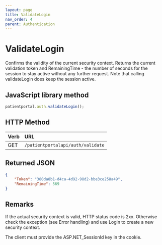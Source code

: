 ```yaml
---
layout: page
title: ValidateLogin
nav_order: 4
parent: Authentication
---
```


# ValidateLogin

Confirms the validity of the current security context. Returns the current validation token and RemainingTime - the number of seconds for the session to stay active without any further request. Note that calling validateLogin does keep the session active.

## JavaScript library method

```javascript
patientportal.auth.validateLogin();
```

## HTTP Method

| Verb | URL                                               |
|:-----|:--------------------------------------------------|
| GET | `/patientportalapi/auth/validate` |

## Returned JSON

```json
{
    "Token": "380da8b1-d4ca-4d92-98d2-bbe3ce258a49",
    "RemainingTime": 569
}
```

## Remarks

If the actual security context is valid, HTTP status code is 2xx. Otherwise check the exception (see Error handling) and use Login to create a new security context.

The client must provide the ASP.NET_SessionId key in the cookie.
